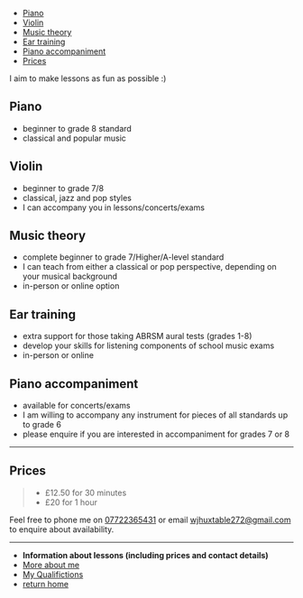 - [Piano](#piano)
- [Violin](#violin)
- [Music theory](#music-theory)
- [Ear training](#ear-training)
- [Piano accompaniment](#piano-accompaniment)
- [Prices](#prices)


I aim to make lessons as fun as possible :)


## Piano
- beginner to grade 8 standard
- classical and popular music

## Violin
- beginner to grade 7/8
- classical, jazz and pop styles
- I can accompany you in lessons/concerts/exams

## Music theory
- complete beginner to grade 7/Higher/A-level standard
- I can teach from either a classical or pop perspective, depending on your musical background
- in-person or online option

## Ear training
- extra support for those taking ABRSM aural tests (grades 1-8)
- develop your skills for listening components of school music exams
- in-person or online

## Piano accompaniment
- available for concerts/exams
- I am willing to accompany any instrument for pieces of all standards up to grade 6
- please enquire if you are interested in accompaniment for grades 7 or 8

---

## Prices
>- £12.50 for 30 minutes
>- £20 for 1 hour

Feel free to phone me on [07722365431](tel:07722365431) or email [wjhuxtable272@gmail.com](mailto:wjhuxtable272@gmail.com) to enquire about availability. 

---
- **Information about lessons (including prices and contact details)**
- [More about me](about.md)
- [My Qualifictions](qualifications.md)
- [return home](index.md)